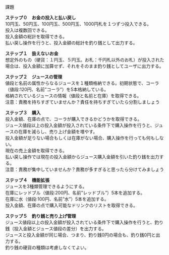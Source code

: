課題

__ステップ０　お金の投入と払い戻し__  
  10円玉、50円玉、100円玉、500円玉、1000円札を１つずつ投入できる。  
  投入は複数回できる。  
  投入金額の総計を取得できる。  
  払い戻し操作を行うと、投入金額の総計を釣り銭として出力する。  

__ステップ１　扱えないお金__  
  想定外のもの（硬貨：１円玉、５円玉。お札：千円札以外のお札）が投入された場合は、投入金額に加算せず、それをそのまま釣り銭としてユーザに出力する。  

__ステップ２　ジュースの管理__  
  値段と名前の属性からなるジュースを１種類格納できる。初期状態で、コーラ（値段:120円、名前”コーラ”）を5本格納している。  
  格納されているジュースの情報（値段と名前と在庫）を取得できる。  
  注意：責務を持ちすぎていませんか？責任を持ちすぎていたら分割しましょう  

__ステップ３　購入__  
  投入金額、在庫の点で、コーラが購入できるかどうかを取得できる。  
  ジュース値段以上の投入金額が投入されている条件下で購入操作を行うと、ジュースの在庫を減らし、売り上げ金額を増やす。  
  投入金額が足りない場合もしくは在庫がない場合、購入操作を行っても何もしない。  
  現在の売上金額を取得できる。  
  払い戻し操作では現在の投入金額からジュース購入金額を引いた釣り銭を出力する。  
  注意：責務が集中していませんか？責務が多すぎると思ったら分けてみましょう  

__ステップ４　機能拡張__  
  ジュースを3種類管理できるようにする。  
  在庫にレッドブル（値段:200円、名前”レッドブル”）5本を追加する。  
  在庫に水（値段:100円、名前”水”）5本を追加する。  
  投入金額、在庫の点で購入可能なドリンクのリストを取得できる。  

__ステップ５　釣り銭と売り上げ管理__  
  ジュース値段以上の投入金額が投入されている条件下で購入操作を行うと、釣り銭（投入金額とジュース値段の差分）を出力する。  
  ジュースと投入金額が同じ場合、つまり、釣り銭0円の場合も、釣り銭0円と出力する。  
  釣り銭の硬貨の種類は考慮しなくてよい。  
